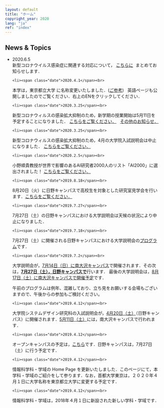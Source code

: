 ```yaml
---
layout: default
title: "ホーム"
copyright_year: 2020
lang: "ja"
ref: "index"
---
```


<section id="news">
  <h2>News &amp; Topics</h2>
  <ul>
    <li><span class="date">2020.6.5</span><br>
新型コロナウイルス感染症に関連する対応について，
<a href="https://www.tmu.ac.jp/news/topics/24000.html">こちらに</a>&nbsp;
まとめてお知らせします．
<br>

    <li><span class="date">2020.4.1</span><br>
本学は，東京都立大学 に名称変更いたしました．(<a href="https://www.tmu.ac.jp/news/topics/about_rename.html">ご参考</a>)&nbsp;&nbsp;
英語ページも公開しましたのでご覧ください．右上のENをクリックしてください．
<br>

    <li><span class="date">2020.3.25</span><br>
新型コロナウィルスの感染拡大抑制のため，新学期の授業開始は5月11日を予定することになりました．
<a href="https://www.tmu.ac.jp/extra/download.html?d=assets/files/download/news/20200325_2.pdf">こちらをご覧ください．</a>
&nbsp; <a href="https://www.sd.tmu.ac.jp/">その他のお知らせ．</a>
<br>

    <li><span class="date">2020.3.25</span><br>
新型コロナウィルスの感染拡大抑制のため，4月の大学院入試説明会は中止になりました．
<a href="https://www.sd.tmu.ac.jp/news/topics/7744.html">こちらをご覧ください．</a><br>

    <li><span class="date">2020.2.5</span><br>
小野順貴教授が世界で影響のあるAI研究者2000人のリスト「AI2000」に選出されました！
<a href="https://www.tmu.ac.jp/news/topics/22737.html">こちらをご覧ください．</a><br>

    <li><span class="date">2019.8.18</span><br>
8月20日（火）に日野キャンパスで高校生を対象とした研究室見学会を行います．<a href="https://www.sd.tmu.ac.jp/extra/download.html?dd=assets%2Ffiles%2Fdownload%2Fnews%2Fkennkyuushitukoukai%2F20190821_jyouhoukagakkakenkyuushitukengaku.pdf">こちらをご覧ください．</a><br>

    <li><span class="date">2019.7.27</span><br>
7月27日（土）の日野キャンパスにおける大学説明会は天候の状況により中止になりました．<br>

    <li><span class="date">2019.7.18</span><br>
7月27日（土）に開催される日野キャンパスにおける大学説明会の<a href="https://www.sd.tmu.ac.jp/extra/download.html?d=assets/files/download/news/OC_Hino/2019hinosetsumeikaipanf.pdf">プログラム</a>です．<br>

    <li><span class="date">2019.7.2</span><br>
大学説明会が，<a href="https://www.tmu.ac.jp/entrance/faculty/open_campus/main.html">7月14日（日）に南大沢キャンパス</a>で開催されます．その次は，<a href="https://www.sd.tmu.ac.jp/news/topics/6958.html"><b>7月27日（土），日野キャンパスで</b></a>行います．
最後の大学説明会は，<a href="https://www.tmu.ac.jp/entrance/faculty/open_campus/main.html">8月17日（土）に南大沢キャンパスで開催予定</a>です．

午前のプログラムは例年、混雑しており、立ち見をお願いする会場もございますので、午後からの参加もご検討ください。
<br>

    <li><span class="date">2019.4.12</span><br>
大学院システムデザイン研究科の入試説明会が，<a href="admission.html#insetsu">4月20日（土）</a>（日野キャンパス）に開催されます．<a href="admission.html#insetsu">5月11日（土）</a>には，南大沢キャンパスで行われます．

    <li><span class="date">2019.4.12</span><br>
オープンキャンパスの予定は，<a href="admission.html#open_c">こちら</a>です．日野キャンパスは，7月27日（土）に行う予定です．</li>

    <li><span class="date">2019.4.12</span><br>
情報科学科・学域の Home Page を更新いたしました．このページにて，本学科・学域のご紹介をして参ります．なお，首都大学東京は，２０２０年４月１日に大学名称を東京都立大学に変更する予定です．

    <li><span class="date">2019.4.12</span><br>
情報科学科・学域は，2018年４月１日に新設された新しい学科・学域です．
  </ul>
</section>
<!---
<section id="twitter">
  <a class="twitter-timeline" href="https://twitter.com/CsTmu?ref_src=twsrc%5Etfw">Tweets by CsTmu</a> <script async src="https://platform.twitter.com/widgets.js" charset="utf-8"></script>
</section>
--->
